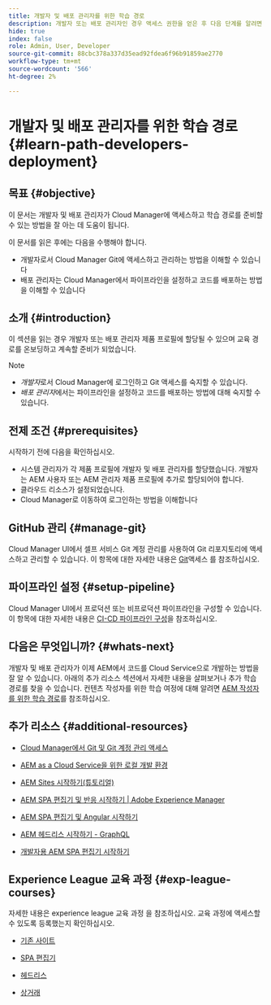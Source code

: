 ```yaml
---
title: 개발자 및 배포 관리자를 위한 학습 경로
description: 개발자 또는 배포 관리자인 경우 액세스 권한을 얻은 후 다음 단계를 알려면 이 페이지를 따르십시오
hide: true
index: false
role: Admin, User, Developer
source-git-commit: 88cbc378a337d35ead92fdea6f96b91859ae2770
workflow-type: tm+mt
source-wordcount: '566'
ht-degree: 2%

---
```


# 개발자 및 배포 관리자를 위한 학습 경로 {#learn-path-developers-deployment}

## 목표 {#objective}

이 문서는 개발자 및 배포 관리자가 Cloud Manager에 액세스하고 학습 경로를 준비할 수 있는 방법을 잘 아는 데 도움이 됩니다.

이 문서를 읽은 후에는 다음을 수행해야 합니다.

* 개발자로서 Cloud Manager Git에 액세스하고 관리하는 방법을 이해할 수 있습니다
* 배포 관리자는 Cloud Manager에서 파이프라인을 설정하고 코드를 배포하는 방법을 이해할 수 있습니다

## 소개 {#introduction}

이 섹션을 읽는 경우 개발자 또는 배포 관리자 제품 프로필에 할당될 수 있으며 교육 경로를 온보딩하고 계속할 준비가 되었습니다.

>[!NOTE]
>* *개발자*&#x200B;로서 Cloud Manager에 로그인하고 Git 액세스를 숙지할 수 있습니다.
>* *배포 관리자*&#x200B;에서는 파이프라인을 설정하고 코드를 배포하는 방법에 대해 숙지할 수 있습니다.


## 전제 조건 {#prerequisites}

시작하기 전에 다음을 확인하십시오.

* 시스템 관리자가 각 제품 프로필에 개발자 및 배포 관리자를 할당했습니다. 개발자는 AEM 사용자 또는 AEM 관리자 제품 프로필에 추가로 할당되어야 합니다.
* 클라우드 리소스가 설정되었습니다.
* Cloud Manager로 이동하여 로그인하는 방법을 이해합니다

## GitHub 관리 {#manage-git}

Cloud Manager UI에서 셀프 서비스 Git 계정 관리를 사용하여 Git 리포지토리에 액세스하고 관리할 수 있습니다.
이 항목에 대한 자세한 내용은 [Git](https://experienceleague.adobe.com/docs/experience-manager-cloud-service/implementing/managing-code/accessing-git.html?lang=en)액세스 를 참조하십시오.

## 파이프라인 설정 {#setup-pipeline}

Cloud Manager UI에서 프로덕션 또는 비프로덕션 파이프라인을 구성할 수 있습니다.
이 항목에 대한 자세한 내용은 [CI-CD 파이프라인 구성](https://experienceleague.adobe.com/docs/experience-manager-cloud-service/implementing/using-cloud-manager/configure-pipeline.html?lang=en)을 참조하십시오.

## 다음은 무엇입니까? {#whats-next}

개발자 및 배포 관리자가 이제 AEM에서 코드를 Cloud Service으로 개발하는 방법을 잘 알 수 있습니다. 아래의 추가 리소스 섹션에서 자세한 내용을 살펴보거나 추가 학습 경로를 찾을 수 있습니다. 컨텐츠 작성자를 위한 학습 여정에 대해 알려면 [AEM 작성자를 위한 학습 경로](/help/journey-onboarding/sysadmin/learning-path-aem-users.md)를 참조하십시오.

## 추가 리소스 {#additional-resources}

* [Cloud Manager에서 Git 및 Git 계정 관리 액세스](https://experienceleague.adobe.com/docs/experience-manager-cloud-service/implementing/managing-code/accessing-git.html?lang=en)

* [AEM as a Cloud Service을 위한 로컬 개발 환경](https://experienceleague.adobe.com/docs/experience-manager-learn/cloud-service/local-development-environment-set-up/overview.html)

* [AEM Sites 시작하기(튜토리얼)](https://experienceleague.adobe.com/docs/experience-manager-learn/getting-started-wknd-tutorial-develop/overview.html)

* [AEM SPA 편집기 및 반응 시작하기 | Adobe Experience Manager](https://experienceleague.adobe.com/docs/experience-manager-learn/getting-started-with-aem-headless/spa-editor/react/overview.html?lang=en)

* [AEM SPA 편집기 및 Angular 시작하기](https://experienceleague.adobe.com/docs/experience-manager-learn/getting-started-with-aem-headless/spa-editor/angular/overview.html?lang=en)

* [AEM 헤드리스 시작하기 - GraphQL](https://experienceleague.adobe.com/docs/experience-manager-learn/getting-started-with-aem-headless/graphql/overview.html?lang=en)

* [개발자용 AEM SPA 편집기 시작하기](https://experienceleague.adobe.com/?Solution=Experience+Manager&amp;Solution=Experience+Manager+Sites&amp;Solution=Experience+Manager+Forms&amp;Solution=Experience+Manager+Screens#courses)

## Experience League 교육 과정 {#exp-league-courses}

자세한 내용은 experience league 교육 과정 을 참조하십시오. 교육 과정에 액세스할 수 있도록 등록했는지 확인하십시오.

* [기존 사이트](https://experienceleague.adobe.com/?Solution=Experience+Manager&amp;Solution=Experience+Manager+Sites&amp;Solution=Experience+Manager+Forms&amp;Solution=Experience+Manager+Screens#courses)

* [SPA 편집기](https://experienceleague.adobe.com/?Solution=Experience+Manager&amp;Solution=Experience+Manager+Sites&amp;Solution=Experience+Manager+Forms&amp;Solution=Experience+Manager+Screens#courses)

* [헤드리스](https://experienceleague.adobe.com/?Solution=Experience+Manager&amp;Solution=Experience+Manager+Sites&amp;Solution=Experience+Manager+Forms&amp;Solution=Experience+Manager+Screens#courses)

* [상거래](https://experienceleague.adobe.com/?Solution=Experience+Manager&amp;Solution=Experience+Manager+Sites&amp;Solution=Experience+Manager+Forms&amp;Solution=Experience+Manager+Screens#courses)
